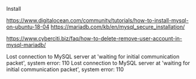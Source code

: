 Install

https://www.digitalocean.com/community/tutorials/how-to-install-mysql-on-ubuntu-18-04
https://mariadb.com/kb/en/mysql_secure_installation/

https://www.cyberciti.biz/faq/how-to-delete-remove-user-account-in-mysql-mariadb/


Lost connection to MySQL server at 'waiting for initial communication packet', system error: 110
Lost connection to MySQL server at 'waiting for initial communication packet', system error: 110

